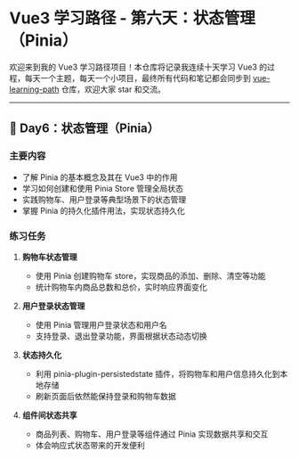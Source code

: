 # Vue3 学习路径 - 第六天：状态管理（Pinia）

欢迎来到我的 Vue3 学习路径项目！本仓库将记录我连续十天学习 Vue3 的过程，每天一个主题，每天一个小项目，最终所有代码和笔记都会同步到 [vue-learning-path](https://github.com/jiaaaa26/vue-learning-path) 仓库，欢迎大家 star 和交流。

---

## 📅 Day6：状态管理（Pinia）

### 主要内容

- 了解 Pinia 的基本概念及其在 Vue3 中的作用
- 学习如何创建和使用 Pinia Store 管理全局状态
- 实践购物车、用户登录等典型场景下的状态管理
- 掌握 Pinia 的持久化插件用法，实现状态持久化

### 练习任务

1. **购物车状态管理**

   - 使用 Pinia 创建购物车 store，实现商品的添加、删除、清空等功能
   - 统计购物车内商品总数和总价，实时响应界面变化

2. **用户登录状态管理**

   - 使用 Pinia 管理用户登录状态和用户名
   - 支持登录、退出登录功能，界面根据状态动态切换

3. **状态持久化**

   - 利用 pinia-plugin-persistedstate 插件，将购物车和用户信息持久化到本地存储
   - 刷新页面后依然能保持登录和购物车数据

4. **组件间状态共享**

   - 商品列表、购物车、用户登录等组件通过 Pinia 实现数据共享和交互
   - 体会响应式状态带来的开发便利
